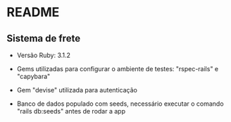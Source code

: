 # README

## Sistema de frete

* Versão Ruby: 3.1.2

* Gems utilizadas para configurar o ambiente de testes: "rspec-rails" e "capybara"

* Gem "devise" utilizada para autenticação
 
* Banco de dados populado com seeds, necessário executar o comando "rails db:seeds" antes de rodar a app